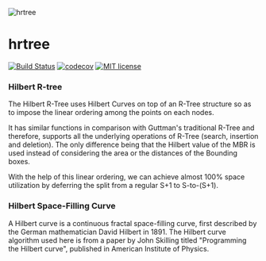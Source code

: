 ![hrtree](http://bukhantsov.org/wp-content/uploads/2012/04/r-tree-result.png)

# hrtree

[![Build Status](https://travis-ci.org/jtejido/hrtree.svg?branch=master)](https://travis-ci.org/jtejido/hrtree) 
[![codecov](https://codecov.io/gh/jtejido/hrtree/branch/master/graph/badge.svg)](https://codecov.io/gh/jtejido/hrtree)
[![MIT license](http://img.shields.io/badge/license-MIT-brightgreen.svg)](http://opensource.org/licenses/MIT)

### Hilbert R-tree

The Hilbert R-Tree uses Hilbert Curves on top of an R-Tree structure so as to impose the linear ordering among the points on each nodes. 

It has similar functions in comparison with Guttman's traditional R-Tree and therefore, supports all the underlying operations of R-Tree (search, insertion and deletion). The only difference being that the Hilbert value of the MBR is used instead of considering the area or the distances of the Bounding boxes.

With the help of this linear ordering, we can achieve almost 100% space utilization by deferring the split from a regular S+1 to S-to-(S+1).

### Hilbert Space-Filling Curve

A Hilbert curve is a continuous fractal space-filling curve, first described by the German mathematician David Hilbert in 1891. The Hilbert curve algorithm used here is from a paper by John Skilling titled "Programming the Hilbert curve", published in American Institute of Physics.